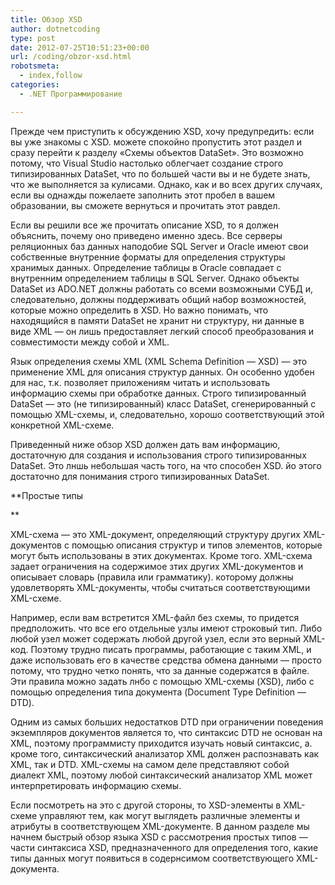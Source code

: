 ```yaml
---
title: Обзор XSD
author: dotnetcoding
type: post
date: 2012-07-25T10:51:23+00:00
url: /coding/obzor-xsd.html
robotsmeta:
  - index,follow
categories:
  - .NET Программирование

---
```

Прежде чем приступить к обсуждению XSD, хочу предупредить: если вы уже знакомы с XSD. можете спокойно пропустить этот раздел и сразу перейти к разделу &#171;Схемы объектов DataSet&#187;. Это возможно потому, что Visual Studio настолько облегчает создание строго типизированных DataSet, что по большей части вы и не будете знать, что же выполняется за кулисами. Однако, как и во всех других случаях, если вы однажды пожелаете заполнить этот пробел в вашем образовании, вы сможете вернуться и прочитать этот равдел.
  
<!--more-->


  
Если вы решили все же прочитать описание XSD, то я должен объяснить, почему оно приведено именно здесь. Все серверы реляционных баз данных наподобие SQL Server и Oracle имеют свои собственные внутренние форматы для определения структуры хранимых данных. Определение таблицы в Oracle совпадает с внутренним определением таблицы в SQL Server. Однако объекты DataSet из ADO.NET должны работать со всеми возможными СУБД и, следовательно, должны поддерживать общий набор возможностей, которые можно определить в XSD. Но важно понимать, что находящийся в памяти DataSet не хранит ни структуру, ни данные в виде XML — он лишь предоставляет легкий способ преобразования и совместимости между собой и XML.

Язык определения схемы XML (XML Schema Definition — XSD) — это применение XML для описания структур данных. Он особенно удобен для нас, т.к. позволяет приложениям читать и использовать информацию схемы при обработке данных. Строго типизированный DataSet — это (не типизированный) класс DataSet, сгенерированный с помощью XML-схемы, и, следовательно, хорошо соответствующий этой конкретной XML-схеме.

Приведенный ниже обзор XSD должен дать вам информацию, достаточную для создания и использования строго типизированных DataSet. Это лншь небольшая часть того, на что способен XSD. йо этого достаточно для понимания строго типизированных DataSet.

**Простые типы
  
** 
  
XML-схема — это ХМL-документ, определяющий структуру других XML-документов с помощью описания структур и типов элементов, которые могут быть использованы в этих документах. Кроме того. XML-схема задает ограничения на содержимое зтих других XML-документов и описывает словарь (правила или грамматику). которому должны удовлетворять XML-документы, чтобы считаться соответствующими XML-схеме.

Например, если вам встретится XML-файл без схемы, то придется предположить. что все его отдельные узлы имеют строковый тип. Либо любой узел может содержать любой другой узел, если это верный XML-код. Поэтому трудно писать программы, работающие с таким XML, и даже использовать его в качестве средства обмена данными — просто потому, что трудно четко понять, что за данные содержатся в файле. Эти правила можно задать лнбо с помощью XML-схемы (XSD), либо с помощью определения типа документа (Document Type Definition — DTD).

Одним из самых больших недостатков DTD при ограничении поведения экземпляров документов является то, что синтаксис DTD не основан на XML, поэтому программисту приходится изучать новый синтаксис, а. кроме того, синтаксический анализатор XML должен распознавать как XML, так и DTD. XML-схемы на самом деле представляют собой диалект XML, поэтому любой синтаксический анализатор XML может интерпретировать информацию схемы.

Если посмотреть на это с другой стороны, то XSD-элементы в XML-схеме управляют тем, как могут выглядеть различные элементы и атрибуты в соответствующем XML-документе. В данном разделе мы начнем быстрый обзор языка XSD с рассмотрения простых типов — части синтаксиса XSD, предназначенного для определения того, какие типы данных могут появиться в содернсимом соответствующего XML-документа.